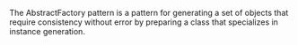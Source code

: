The AbstractFactory pattern is a pattern for generating a set of objects that  
require consistency without error by preparing a class that specializes in instance generation.
